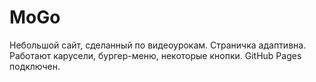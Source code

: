 # MoGo

Небольшой сайт, сделанный по видеоурокам.
Страничка адаптивна. 
Работают карусели, бургер-меню, некоторые кнопки.
GitHub Pages подключен.
